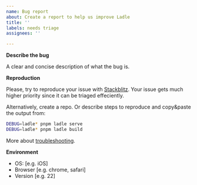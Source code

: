 ```yaml
---
name: Bug report
about: Create a report to help us improve Ladle
title: ''
labels: needs triage
assignees: ''

---
```


**Describe the bug**

A clear and concise description of what the bug is.

**Reproduction**

Please, try to reproduce your issue with [Stackblitz](https://node.new/ladle). Your issue gets much higher priority since it can be triaged effeciently.

Alternatively, create a repo. Or describe steps to reproduce and copy&paste the output from:

```sh
DEBUG=ladle* pnpm ladle serve
DEBUG=ladle* pnpm ladle build
```

More about [troubleshooting](https://ladle.dev/docs/troubleshooting).

**Environment**

 - OS: [e.g. iOS]
 - Browser [e.g. chrome, safari]
 - Version [e.g. 22]
